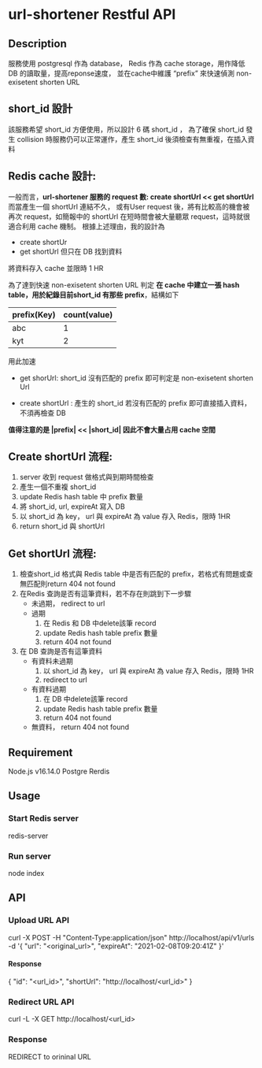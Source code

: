 # url-shortener Restful API

## Description

服務使用 postgresql 作為 database， Redis 作為 cache storage，用作降低 DB 的讀取量，提高reponse速度， 並在cache中維護 “prefix” 來快速偵測 non-exisetent shorten URL

## short_id 設計
該服務希望 short_id 方便使用，所以設計 6 碼 short_id ，
為了確保 short_id 發生 collision 時服務仍可以正常運作，產生 short_id 後須檢查有無重複，在插入資料

## Redis cache 設計:
一般而言，**url-shortener 服務的 request 數: create shortUrl  <<  get shortUrl**
而當產生一個 shortUrl 連結不久， 或有User request 後，將有比較高的機會被再次 request，如簡報中的 shortUrl 在短時間會被大量聽眾 request，這時就很適合利用 cache 機制。
根據上述理由，我的設計為
* create shortUr
* get shortUrl 但只在 DB 找到資料

將資料存入 cache 並限時 1 HR

為了達到快速 non-exisetent shorten URL 判定
**在 cache 中建立一張 hash table，用於紀錄目前short_id 有那些 prefix**，結構如下

|prefix(Key)  |count(value)  |
|------|------|
|abc| 1|
|kyt|2|

用此加速
* get shorUrl:
  short_id 沒有匹配的 prefix 即可判定是 non-exisetent shorten Url

* create shortUrl :
    產生的 short_id 若沒有匹配的 prefix 即可直接插入資料，不須再檢查 DB

**值得注意的是 |prefix| << |short_id| 因此不會大量占用 cache 空間**

## Create shortUrl 流程:

1. server 收到 request 做格式與到期時間檢查
2. 產生一個不重複 short_id
3. update Redis hash table 中 prefix 數量
4. 將 short_id, url, expireAt 寫入 DB
5. 以 short_id 為 key， url 與 expireAt 為 value 存入 Redis，限時 1HR
6. return short_id 與 shortUrl

## Get shortUrl 流程:
1. 檢查short_id 格式與 Redis table 中是否有匹配的 prefix，若格式有問題或查無匹配則return 404 not found
2. 在Redis 查詢是否有這筆資料，若不存在則跳到下一步驟
    * 未過期， redirect to url
    * 過期
        1. 在 Redis 和 DB 中delete該筆 record
        2. update Redis hash table prefix 數量
        3. return 404 not found
3. 在 DB 查詢是否有這筆資料
    * 有資料未過期 
        1. 以 short_id 為 key， url 與 expireAt 為 value 存入 Redis，限時 1HR
        2. redirect to url
    * 有資料過期
        1. 在 DB 中delete該筆 record
        2. update Redis hash table prefix 數量
        3. return 404 not found
    * 無資料， return 404 not found
## Requirement
Node.js v16.14.0
Postgre
Rerdis


## Usage

### Start Redis server
redis-server
### Run server
node index

## API
### Upload URL API
curl -X POST -H "Content-Type:application/json" http://localhost/api/v1/urls -d '{
"url": "<original_url>",
"expireAt": "2021-02-08T09:20:41Z"
}'

#### Response
{
  "id": "<url_id>",
  "shortUrl": "http://localhost/<url_id>"
}

### Redirect URL API
curl -L -X GET http://localhost/<url_id>
### Response
REDIRECT to orininal URL